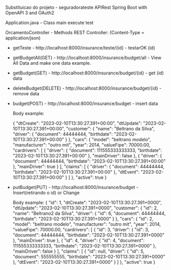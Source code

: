 Substituicao do projeto - seguradorateste
APIRest Spring Boot with OpenAPI 3 and OAuth2

Application.java - Class main execute test

OrcamentoController - Methods REST Controller:
(Content-Type = application/json)

* getTeste - http://localhost:8000/insurance/teste/{id} - testarOK (id)

* getBudgetAll(GET) - http://localhost:8000/insurance/budget/all - View All Data and make one data example.

* getBudget(GET) - http://localhost:8000/insurance/budget/{id} - get (id) data

* deleteBudget(DELETE) - http://localhost:8000/insurance/budget/{id} - remove data

* budget(POST) - http://localhost:8000/insurance/budget - insert data 

   Body example:
   
   {
    "dtCreate": "2023-02-10T13:30:27.391+00:00",
    "dtUpdate": "2023-02-10T13:30:27.391+00:00",
    "customer": {
        "name": "Beltrano da Silva",
        "driver": {
            "document": 44444444,
            "birthdate": "2023-02-10T13:30:27.391+00:00"
        }
    },
    "cars": {
        "model": "beltrano modelo",
        "manufacturer": "outro mit",
        "year": 2014,
        "valueFipe": 70000.00,
        "cardrivers": [
            {
                "driver": {
                    "document": 111555333333333,
                    "birthdate": "2023-02-10T13:30:27.391+00:00"
                },
                "mainDriver": false
            },
            {
                "driver": {
                    "document": 44444444,
                    "birthdate": "2023-02-10T13:30:27.391+00:00"
                },
                "mainDriver": true
            }
        ],
        "claims": [
            {
                "driver": {
                    "document": 44444444,
                    "birthdate": "2023-02-10T13:30:27.391+00:00"
                },
                "dtEvent": "2023-02-10T13:30:27.391+00:00"
            }
        ]
    },
    "active": true
}
   

* putBudget(PUT) - http://localhost:8000/insurance/budget - Insert(retirando o id) or Change

   Body example:
       {
    "id": 1,
    "dtCreate": "2023-02-10T13:30:27.391+0000",
    "dtUpdate": "2023-02-10T13:30:27.391+0000",
    "customer": {
        "id": 2,
        "name": "Beltrano2 da Silva",
        "driver": {
            "id": 6,
            "document": 44444444,
            "birthdate": "2023-02-10T13:30:27.391+0000"
        }
    },
    "cars": {
        "id": 2,
        "model": "beltrano modelo",
        "manufacturer": "outro mit",
        "year": 2014,
        "valueFipe": 70000.00,
        "cardrivers": [
            {
                "id": 3,
                "driver": {
                    "id": 3,
                    "document": 44444444,
                    "birthdate": "2023-02-10T13:30:27.391+0000"
                },
                "mainDriver": true
            },
            {
                "id": 4,
                "driver": {
                    "id": 4,
                    "document": 111555333333333,
                    "birthdate": "2023-02-10T13:30:27.391+0000"
                },
                "mainDriver": false
            }
        ],
        "claims": [
            {
                "id": null,
                "driver": {
                    "id": 5,
                    "document": 555555555,
                    "birthdate": "2023-02-10T13:30:27.391+0000"
                },
                "dtEvent": "2023-02-10T13:30:27.391+0000"
            }
        ]
    },
    "active": true
}